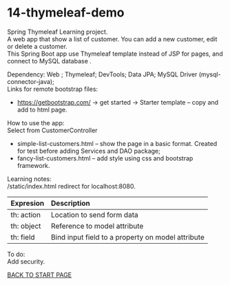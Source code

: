 # 14-thymeleaf-demo
Spring Thymeleaf Learning project.  
A web app that show a list of customer. You can add a new customer, edit or delete a customer.  
This Spring Boot  app use Thymeleaf template instead of JSP for pages, and connect to MySQL database .  
  

Dependency: Web ; Thymeleaf; DevTools; Data JPA;  MySQL Driver (mysql-connector-java);  
Links for remote bootstrap files:  
  - https://getbootstrap.com/		-> get started -> Starter template – copy and add to html page.  
  
How to use the app:  
Select from CustomerController  
  - simple-list-customers.html – show the page in a basic format. Created for test before adding Services and DAO package;
  - fancy-list-customers.html – add style using css and bootstrap framework.
  
  
 Learning notes:  
 /static/index.html  redirect for localhost:8080.    
 
 | Expresion | Description                                        |
| :----------|:---------------------------------------------------|
| th: action | Location to send form data                         |
| th: object | Reference to model attribute                       |
| th: field  | Bind input field to  a property on model attribute | 
   
     
To do:  
Add security.  
  
  
  
[BACK TO START PAGE](https://github.com/FlorescuAndrei/Start.git) 

 
